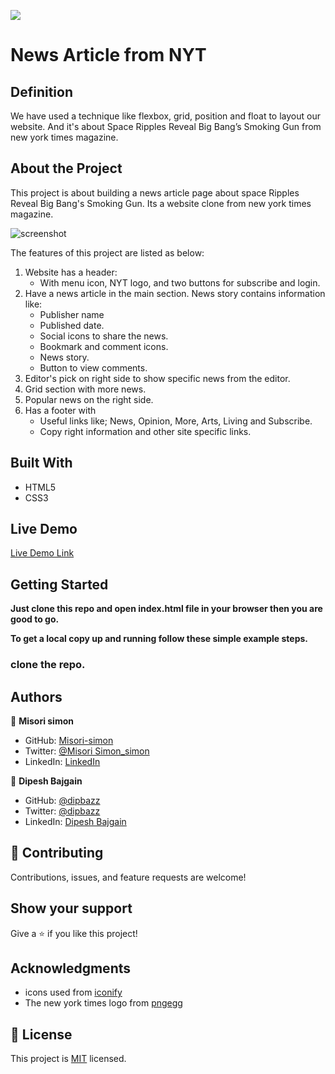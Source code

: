 ![](https://img.shields.io/badge/Microverse-blueviolet)

# News Article from NYT 

## Definition 

We have used a technique like flexbox, grid, position and float to layout our website. And it's about Space Ripples Reveal Big Bang’s Smoking Gun from new york times magazine.  

## About the Project 

This project is about building a news article page about space Ripples Reveal Big Bang's Smoking Gun. Its a website clone from new york times magazine.

![screenshot](./images/app_screenshot.png)

The features of this project are listed as below:
1. Website has a header:
    - With menu icon, NYT logo, and two buttons for subscribe and login. 
2. Have a news article in the main section. News story contains information like:
    - Publisher name
    - Published date.
    - Social icons to share the news.
    - Bookmark and comment icons.
    - News story.
    - Button to view comments.
3. Editor's pick on right side to show specific news from the editor.
4. Grid section with more news.
5. Popular news on the right side.
6. Has a footer with 
   - Useful links like; News, Opinion, More, Arts, Living and Subscribe.
   - Copy right information and other site specific links. 

## Built With

- HTML5
- CSS3

## Live Demo

[Live Demo Link](https://misori-simon.github.io/Positioning-and-Floating-Elements/.)


## Getting Started

**Just clone this repo and open index.html file in your browser then you are good to go.**


**To get a local copy up and running follow these simple example steps.**

### clone the repo.


## Authors

👤 **Misori simon**

  - GitHub: [Misori-simon](https://github.com/Misori-simon/)
  - Twitter: [@Misori Simon_simon](https://twitter.com/misori_simon)
  - LinkedIn: [LinkedIn](https://cm.linkedin.com/in/misori-simon-05906219b)

👤 **Dipesh Bajgain**

- GitHub: [@dipbazz](https://github.com/dipbazz)
- Twitter: [@dipbazz](https://twitter.com/dipbazz)
- LinkedIn: [Dipesh Bajgain](https://www.linkedin.com/in/dipbazz/)

## 🤝 Contributing

Contributions, issues, and feature requests are welcome!

## Show your support

Give a ⭐️ if you like this project!

## Acknowledgments

- icons used from [iconify](https://iconify.design/)
- The new york times logo from [pngegg](https://www.pngegg.com/)

## 📝 License

This project is [MIT](./LICENSE) licensed. 
